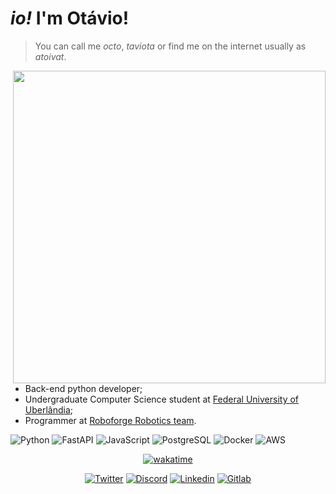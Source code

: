# _io!_ I'm Otávio!

> You can call me _octo_, _taviota_ or find me on the internet usually as _atoivat_.

<img align="right" width="500" src="https://wakatime.com/share/@atoivat/d29c619c-4392-4c4c-9869-59bd19e23449.svg">

- Back-end python developer;
- Undergraduate Computer Science student at [Federal University of Uberlândia](https://ufu.br/);
- Programmer at [Roboforge Robotics team](https://github.com/roboforgeufu).


![Python](https://img.shields.io/badge/Python-FFD43B?style=for-the-badge&logo=python&logoColor=blue)
![FastAPI](https://img.shields.io/badge/fastapi-109989?style=for-the-badge&logo=FASTAPI&logoColor=white)
![JavaScript](https://img.shields.io/badge/JavaScript-323330?style=for-the-badge&logo=javascript&logoColor=F7DF1E)
![PostgreSQL](https://img.shields.io/badge/PostgreSQL-316192?style=for-the-badge&logo=postgresql&logoColor=white)
![Docker](https://img.shields.io/badge/Docker-2CA5E0?style=for-the-badge&logo=docker&logoColor=white)
![AWS](https://img.shields.io/badge/Amazon_AWS-FF9900?style=for-the-badge&logo=amazonaws&logoColor=white)

<div align="center">

[![wakatime](https://wakatime.com/share/@atoivat/c89d6443-c9a6-4b90-add5-9098bcf58fe1.svg)](https://wakatime.com/@9d88dbed-e295-41c7-b6f2-1111f60a88f7)

</div>


<div align="center">

[![Twitter](https://img.shields.io/badge/Twitter-1DA1F2?style=for-the-badge&logo=twitter&logoColor=white)](https://twitter.com/atoivat)
[![Discord](https://img.shields.io/badge/Discord-5865F2?style=for-the-badge&logo=discord&logoColor=white)](https://discordapp.com/users/otavio#3118)
[![Linkedin](https://img.shields.io/badge/LinkedIn-0077B5?style=for-the-badge&logo=linkedin&logoColor=white)](https://linkedin.com/in/atoivat)
[![Gitlab](https://img.shields.io/badge/GitLab-330F63?style=for-the-badge&logo=gitlab&logoColor=white)](https://gitlab.com/atoivat)

</div>
